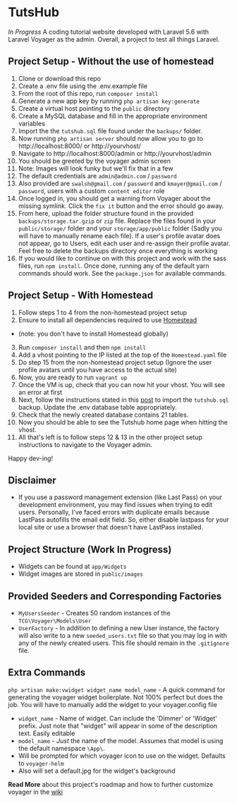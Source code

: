 # TutsHub
_In Progress_
A coding tutorial website developed with Laravel 5.6 with Laravel Voyager as the admin.
Overall, a project to test all things Laravel.

## Project Setup - Without the use of homestead
1. Clone or download this repo
2. Create a .env file using the .env.example file
3. From the root of this repo, run `composer install`
4. Generate a new app key by running `php artisan key:generate`
5. Create a virtual host pointing to the `public` directory
6. Create a MySQL database and fill in the appropriate environment variables
7. Import the the `tutshub.sql` file found under the `backups/` folder.
8. Now running `php artisan server` should now allow you to go to http://localhost:8000/ or http://yourvhost/
9. Navigate to http://localhost:8000/admin or http://yourvhost/admin
10. You should be greeted by the voyager admin screen
11. Note: Images will look funky but we'll fix that in a few
12. The default credentials are `admin@admin.com` / `password`
13. Also provided are `swalsh@gmail.com` / `password` and `kmayer@gmail.com` / `password`, users with a custom `content editor` role
14. Once logged in, you should get a warning from Voyager about the missing symlink. Click the `fix it` button and the error should go away.
15. From here, upload the folder structure found in the provided `backups/storage.tar.gzip` or `zip` file. Replace the files found in your `public/storage/` folder and your `storage/app/public` folder (Sadly you will have to manually rename each file). If a user's profile avatar does not appear, go to Users, edit each user and re-assign their profile avatar. Feel free to delete the backups directory once everything is working
13. If you would like to continue on with this project and work with the sass files, run `npm install`. Once done, running any of the default yarn commands should work. See the `package.json` for available commands.

## Project Setup - With Homestead
1. Follow steps 1 to 4 from the non-homestead project setup
2. Ensure to install all dependencies required to use [Homestead](https://laravel.com/docs/5.6/homestead)
  * (note: you don't have to install Homestead globally)
3. Run `composer install` and then `npm install`
4. Add a vhost pointing to the IP listed at the top of the `Homestead.yaml` file
5. Do step 15 from the non-homestead project setup (Ignore the user profile avatars until you have access to the actual site)
6. Now, you are ready to run `vagrant up`
7. Once the VM is up, check that you can now hit your vhost. You will see an error at first
8. Next, follow the instructions stated in this [post](https://stackoverflow.com/questions/33336659/how-to-import-existing-database-to-homestead) to import the `tutshub.sql` backup. Update the .env database table appropriately.
9. Check that the newly created database contains 21 tables.
10. Now you should be able to see the Tutshub home page when hitting the vhost.
11. All that's left is to follow steps 12 & 13 in the other project setup instructions to navigate to the Voyager admin.

Happy dev-ing!

## Disclaimer
* If you use a password management extension (like Last Pass) on your development environment, you may find issues when trying to edit users. Personally, I've faced errors with duplicate emails because LastPass autofills the email edit field. So, either disable lastpass for your local site or use a browser that doesn't have LastPass installed.

## Project Structure (Work In Progress)
* Widgets can be found at `app/Widgets`
* Widget images are stored in `public/images`

## Provided Seeders and Corresponding Factories
* `MyUsersSeeder` - Creates 50 random instances of the `TCG\Voyager\Models\User`
* `UserFactory` - In addition to defining a new User instance, the factory will also write to a new `seeded_users.txt` file so that you may log in with any of the newly created users. This file should remain in the `.gitignore` file.

## Extra Commands

`php artisan make:vwidget widget_name model_name` - A quick command for generating the voyager widget boilerplate. Not 100% perfect but does the job. You will have to manually add the widget to your voyager.config file

* `widget_name` - Name of widget. Can include the 'Dimmer' or 'Widget' prefix. Just note that "widget" will appear in some of the description text. Easily editable
* `model_name` - _Just_ the name of the model. Assumes that model is using the default namespace `\App\`.
* Will be prompted for which voyager icon to use on the widget. Defaults to `voyager-helm`
* Also will set a default.jpg for the widget's background

__Read More__ about this project's roadmap and how to further customize voyager in the [wiki](https://github.com/AnaliaMok/TutsHub.wiki.git)

